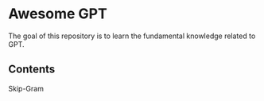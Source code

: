 # Awesome GPT

The goal of this repository is to learn the fundamental knowledge related to GPT.


## Contents

Skip-Gram